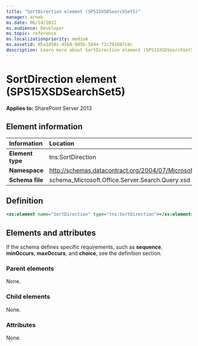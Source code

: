 ```yaml
---
title: "SortDirection element (SPS15XSDSearchSet5)"
manager: arnek
ms.date: 06/14/2022
ms.audience: Developer
ms.topic: reference
ms.localizationpriority: medium
ms.assetid: 05a1d58c-45b8-9d5b-5844-f2c792607c8c
description: Learn more about SortDirection element (SPS15XSDSearchSet5).
---
```


# SortDirection element (SPS15XSDSearchSet5)



 **Applies to:** SharePoint Server 2013

## Element information

|Information|Location|
|:-----|:-----|
|**Element type**  |tns:SortDirection   |
|**Namespace**  |http://schemas.datacontract.org/2004/07/Microsoft.Office.Server.Search.Query  |
|**Schema file**  |schema_Microsoft.Office.Server.Search.Query.xsd   |

## Definition

```XML
<xs:element name="SortDirection" type="tns:SortDirection"></xs:element>

```

## Elements and attributes

If the schema defines specific requirements, such as **sequence**, **minOccurs**, **maxOccurs**, and **choice**, see the definition section.

### Parent elements

None.

### Child elements

None.

### Attributes

None.
